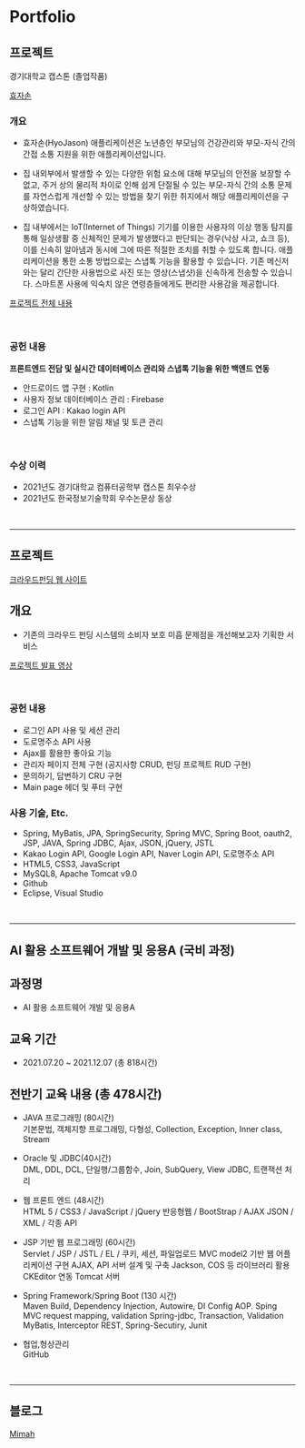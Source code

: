 # Portfolio

## 프로젝트
경기대학교 캡스톤 (졸업작품)

[효자손](https://github.com/Capstone-Muyaho)

### 개요
- 효자손(HyoJason) 애플리케이션은 노년층인 부모님의 건강관리와 부모-자식 간의 간접 소통 지원을 위한 애플리케이션입니다.


- 집 내외부에서 발생할 수 있는 다양한 위험 요소에 대해 부모님의 안전을 보장할 수 없고, 주거 상의 물리적 차이로 인해 쉽게 단절될 수 있는 부모-자식 간의 소통 문제를 자연스럽게 개선할 수 있는 방법을 찾기 위한 취지에서 해당 애플리케이션을 구상하였습니다.

- 집 내부에서는 IoT(Internet of Things) 기기를 이용한 사용자의 이상 행동 탐지를 통해 일상생활 중 신체적인 문제가 발생했다고 판단되는 경우(낙상 사고, 쇼크 등), 이를 신속히 알아냄과 동시에 그에 따른 적절한 조치를 취할 수 있도록 합니다.
애플리케이션을 통한 소통 방법으로는 스냅톡 기능을 활용할 수 있습니다. 기존 메신저와는 달리 간단한 사용법으로 사진 또는 영상(스냅샷)을 신속하게 전송할 수 있습니다. 스마트폰 사용에 익숙치 않은 연령층들에게도 편리한 사용감을 제공합니다.

[프로젝트 전체 내용](https://github.com/MJKim99/Portfolio/blob/main/%5B%EB%AC%B4%EC%95%BC%ED%98%B8%5D%20%ED%9A%A8%EC%9E%90%EC%86%90%20%EB%B0%9C%ED%91%9C.pdf)

<br>

### 공헌 내용
**프론트엔드 전담 및 실시간 데이터베이스 관리와 스냅톡 기능을 위한 백엔드 연동**
- 안드로이드 앱 구현 : Kotlin
- 사용자 정보 데이터베이스 관리 : Firebase
- 로그인 API : Kakao login API
- 스냅톡 기능을 위한 알림 채널 및 토큰 관리

<br>

### 수상 이력
- 2021년도 경기대학교 컴퓨터공학부 캡스톤 최우수상
- 2021년도 한국정보기술학회 우수논문상 동상

<br>

---
## 프로젝트
[크라우드펀딩 웹 사이트]()

## 개요
- 기존의 크라우드 펀딩 시스템의 소비자 보호 미흡 문제점을 개선해보고자 기획한 서비스

[프로젝트 발표 영상](https://www.youtube.com/watch?v=nrJnLfMdHFo&list=PLedGoSru794850VQuzA4qUV1j_cN71WTe)

<br>

### 공헌 내용
- 로그인 API 사용 및 세션 관리
- 도로명주소 API 사용
- Ajax를 활용한 좋아요 기능
- 관리자 페이지 전체 구현 (공지사항 CRUD, 펀딩 프로젝트 RUD 구현)
- 문의하기, 답변하기 CRU 구현
- Main page 헤더 및 푸터 구현

### 사용 기술, Etc.
- Spring, MyBatis, JPA, SpringSecurity, Spring MVC, Spring Boot, oauth2, JSP, JAVA, Spring JDBC, Ajax, JSON, jQuery, JSTL
- Kakao Login API, Google Login API, Naver Login API, 도로명주소 API
- HTML5, CSS3, JavaScript
- MySQL8, Apache Tomcat v9.0
- Github
- Eclipse, Visual Studio

<br>

---
## AI 활용 소프트웨어 개발 및 응용A (국비 과정)
## 과정명
- AI 활용 소프트웨어 개발 및 응용A

## 교육 기간
- 2021.07.20 ~ 2021.12.07 (총 818시간)

## 전반기 교육 내용 (총 478시간)
- JAVA 프로그래밍 (80시간)<br>
기본문법, 객체지향 프로그래밍, 다형성, Collection, Exception, Inner class, Stream

- Oracle 및 JDBC(40시간)<br>
DML, DDL, DCL, 단일행/그룹함수, Join, SubQuery, View
JDBC, 트랜잭션 처리

- 웹 프론트 엔드  (48시간)<br>
HTML 5 / CSS3 / JavaScript / jQuery
반응형웹 / BootStrap / AJAX
JSON / XML / 각종 API

- JSP 기반 웹 프로그래밍 (60시간)<br>
Servlet / JSP / JSTL / EL / 
쿠키, 세션, 파일업로드
MVC model2 기반 웹 어플리케이션 구현
AJAX, API 서버 설계 및 구축
Jackson, COS 등 라이브러리 활용
CKEditor 연동
Tomcat 서버

- Spring Framework/Spring Boot (130 시간)<br>
Maven Build,
Dependency Injection, Autowire, DI Config
AOP. Sping MVC
request mapping, validation
Spring-jdbc, Transaction, Validation
MyBatis, Interceptor
REST, Spring-Secutiry,
Junit

- 협업,형상관리<br>
GitHub


<br>

---
## 블로그
[Mimah](http://mimah.tistory.com/)

